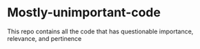 # Mostly-unimportant-code
This repo contains all the code that has questionable importance, relevance, and pertinence
